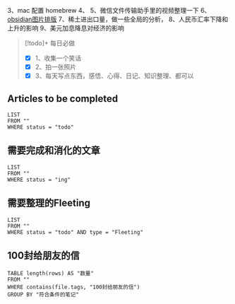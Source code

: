 3、mac 配置 homebrew
4、
5、微信文件传输助手里的视频整理一下
6、[obsidian图片排版](https://www.bilibili.com/video/BV1fB4y1i7qf/?spm_id_from=333.337.search-card.all.click&vd_source=ae99cbe2bab29b19bc05583b76d35b48)
7、稀土进出口量，做一些全局的分析，
8、人民币汇率下降和上升的影响
9、美元加息降息对经济的影响

> [!todo]+ 每日必做
> - [x] 1、收集一个笑话
> - [x] 2、拍一张照片
> - [x] 3、每天写点东西，感悟、心得、日记、知识整理、都可以
## Articles to be completed
```dataview 
LIST
FROM ""
WHERE status = "todo" 
```


## 需要完成和消化的文章
```dataview 
LIST
FROM ""
WHERE status = "ing"
```

## 需要整理的Fleeting
```dataview 
LIST
FROM ""
WHERE status = "todo" AND type = "Fleeting"
```

## 100封给朋友的信 
```dataview 
TABLE length(rows) AS "数量"
FROM ""
WHERE contains(file.tags, "100封给朋友的信")
GROUP BY "符合条件的笔记"
```

